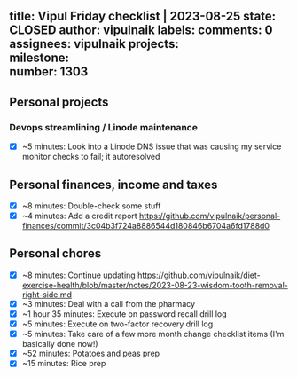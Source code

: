 title:	Vipul Friday checklist | 2023-08-25
state:	CLOSED
author:	vipulnaik
labels:	
comments:	0
assignees:	vipulnaik
projects:	
milestone:	
number:	1303
--
## Personal projects

### Devops streamlining / Linode maintenance

- [x] ~5 minutes: Look into a Linode DNS issue that was causing my service monitor checks to fail; it autoresolved

## Personal finances, income and taxes

- [x] ~8 minutes: Double-check some stuff
- [x] ~4 minutes: Add a credit report https://github.com/vipulnaik/personal-finances/commit/3c04b3f724a8886544d180846b6704a6fd1788d0 

## Personal chores

- [x] ~8 minutes: Continue updating https://github.com/vipulnaik/diet-exercise-health/blob/master/notes/2023-08-23-wisdom-tooth-removal-right-side.md
- [x] ~3 minutes: Deal with a call from the pharmacy
- [x] ~1 hour 35 minutes: Execute on password recall drill log
- [x] ~5 minutes: Execute on two-factor recovery drill log
- [x] ~5 minutes: Take care of a few more month change checklist items (I'm basically done now!)
- [x] ~52 minutes: Potatoes and peas prep
- [x] ~15 minutes: Rice prep 
